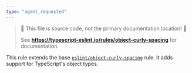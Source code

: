 ```yaml
---
type: "agent_requested"
---
```


> 🛑 This file is source code, not the primary documentation location! 🛑
>
> See **https://typescript-eslint.io/rules/object-curly-spacing** for documentation.

This rule extends the base [`eslint/object-curly-spacing`](https://eslint.org/docs/rules/object-curly-spacing) rule.
It adds support for TypeScript's object types.

